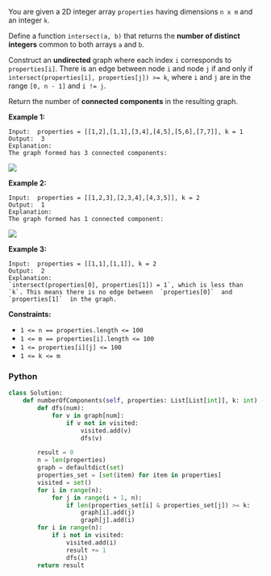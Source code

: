 You are given a 2D integer array  `properties`  having dimensions  `n x m`  and an integer  `k`.

Define a function  `intersect(a, b)`  that returns the  **number of distinct integers**  common to both arrays  `a`
and  `b`.

Construct an  **undirected**  graph where each index  `i`  corresponds to  `properties[i]`. There is an edge between
node  `i`  and node  `j`  if and only if  `intersect(properties[i], properties[j]) >= k`, where  `i`  and  `j`  are in
the range  `[0, n - 1]`  and  `i != j`.

Return the number of  **connected components**  in the resulting graph.

**Example 1:**

```
Input:  properties = [[1,2],[1,1],[3,4],[4,5],[5,6],[7,7]], k = 1
Output:  3
Explanation:
The graph formed has 3 connected components:
```

![](https://assets.leetcode.com/uploads/2025/02/27/image.png)

**Example 2:**

```
Input:  properties = [[1,2,3],[2,3,4],[4,3,5]], k = 2
Output:  1
Explanation:
The graph formed has 1 connected component:
```

![](https://assets.leetcode.com/uploads/2025/02/27/screenshot-from-2025-02-27-23-58-34.png)

**Example 3:**

```
Input:  properties = [[1,1],[1,1]], k = 2
Output:  2
Explanation:
`intersect(properties[0], properties[1]) = 1`, which is less than  `k`. This means there is no edge between  `properties[0]`  and  `properties[1]`  in the graph.
```

**Constraints:**

- `1 <= n == properties.length <= 100`
- `1 <= m == properties[i].length <= 100`
- `1 <= properties[i][j] <= 100`
- `1 <= k <= m`

### Python

```python
class Solution:
    def numberOfComponents(self, properties: List[List[int]], k: int) -> int:
        def dfs(num):
            for v in graph[num]:
                if v not in visited:
                    visited.add(v)
                    dfs(v)

        result = 0
        n = len(properties)
        graph = defaultdict(set)
        properties_set = [set(item) for item in properties]
        visited = set()
        for i in range(n):
            for j in range(i + 1, n):
                if len(properties_set[i] & properties_set[j]) >= k:
                    graph[i].add(j)
                    graph[j].add(i)
        for i in range(n):
            if i not in visited:
                visited.add(i)
                result += 1
                dfs(i)
        return result
```